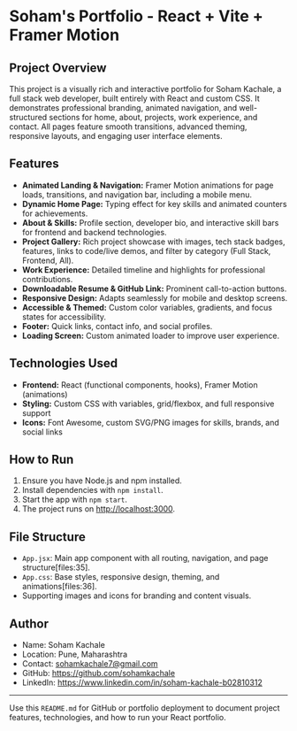 # Soham's Portfolio - React + Vite + Framer Motion

## Project Overview
This project is a visually rich and interactive portfolio for Soham Kachale, a full stack web developer, built entirely with React and custom CSS. It demonstrates professional branding, animated navigation, and well-structured sections for home, about, projects, work experience, and contact. All pages feature smooth transitions, advanced theming, responsive layouts, and engaging user interface elements.

## Features
- **Animated Landing & Navigation:** Framer Motion animations for page loads, transitions, and navigation bar, including a mobile menu.
- **Dynamic Home Page:** Typing effect for key skills and animated counters for achievements.
- **About & Skills:** Profile section, developer bio, and interactive skill bars for frontend and backend technologies.
- **Project Gallery:** Rich project showcase with images, tech stack badges, features, links to code/live demos, and filter by category (Full Stack, Frontend, All).
- **Work Experience:** Detailed timeline and highlights for professional contributions.
- **Downloadable Resume & GitHub Link:** Prominent call-to-action buttons.
- **Responsive Design:** Adapts seamlessly for mobile and desktop screens.
- **Accessible & Themed:** Custom color variables, gradients, and focus states for accessibility.
- **Footer:** Quick links, contact info, and social profiles.
- **Loading Screen:** Custom animated loader to improve user experience.

## Technologies Used
- **Frontend:** React (functional components, hooks), Framer Motion (animations)
- **Styling:** Custom CSS with variables, grid/flexbox, and full responsive support
- **Icons:** Font Awesome, custom SVG/PNG images for skills, brands, and social links

## How to Run
1. Ensure you have Node.js and npm installed.
2. Install dependencies with `npm install`.
3. Start the app with `npm start`.
4. The project runs on [http://localhost:3000](http://localhost:3000).

## File Structure
- `App.jsx`: Main app component with all routing, navigation, and page structure[files:35].
- `App.css`: Base styles, responsive design, theming, and animations[files:36].
- Supporting images and icons for branding and content visuals.

## Author
- Name: Soham Kachale
- Location: Pune, Maharashtra
- Contact: sohamkachale7@gmail.com
- GitHub: https://github.com/sohamkachale
- LinkedIn: https://www.linkedin.com/in/soham-kachale-b02810312

---

Use this `README.md` for GitHub or portfolio deployment to document project features, technologies, and how to run your React portfolio.
